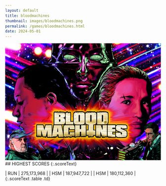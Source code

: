 ```yaml
---
layout: default
title: bloodmachines
thumbnail: images/bloodmachines.png
permalink: /games/bloodmachines.html
date: 2024-05-01
---
```


<img src="../images/bloodmachines.png" class="gameThumbnail img-fluid mx-auto align-middle">
## HIGHEST SCORES
{:.scoreText}

| RUN | 275,173,968 | 
| HSM | 187,947,722 | 
| HSM | 180,112,360 | 
{:.scoreText .table .td}
